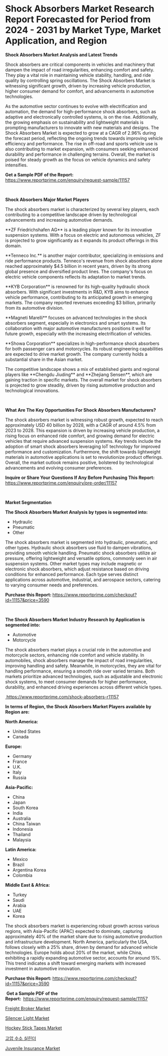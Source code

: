 <p><h1>Shock Absorbers Market Research Report Forecasted for Period from 2024 -  2031 by Market Type, Market Application, and Region</h1></p><p><strong>Shock Absorbers Market Analysis and Latest Trends</strong></p>
<p><p>Shock absorbers are critical components in vehicles and machinery that dampen the impact of road irregularities, enhancing comfort and safety. They play a vital role in maintaining vehicle stability, handling, and ride quality by controlling spring oscillations. The Shock Absorbers Market is witnessing significant growth, driven by increasing vehicle production, higher consumer demand for comfort, and advancements in automotive technologies.</p><p>As the automotive sector continues to evolve with electrification and automation, the demand for high-performance shock absorbers, such as adaptive and electronically controlled systems, is on the rise. Additionally, the growing emphasis on sustainability and lightweight materials is prompting manufacturers to innovate with new materials and designs. The Shock Absorbers Market is expected to grow at a CAGR of 2.96% during the forecast period, reflecting the ongoing trends towards improving vehicle efficiency and performance. The rise in off-road and sports vehicle use is also contributing to market expansion, with consumers seeking enhanced durability and performance in challenging terrains. Overall, the market is poised for steady growth as the focus on vehicle dynamics and safety intensifies.</p></p>
<p><strong>Get a Sample PDF of the Report:&nbsp;</strong> <a href="https://www.reportprime.com/enquiry/request-sample/11157">https://www.reportprime.com/enquiry/request-sample/11157</a></p>
<p>&nbsp;</p>
<p><strong>Shock Absorbers Major Market Players</strong></p>
<p><p>The shock absorbers market is characterized by several key players, each contributing to a competitive landscape driven by technological advancements and increasing automotive demands. </p><p>**ZF Friedrichshafen AG** is a leading player known for its innovative suspension systems. With a focus on electric and autonomous vehicles, ZF is projected to grow significantly as it expands its product offerings in this domain.</p><p>**Tenneco Inc.** is another major contributor, specializing in emissions and ride performance products. Tenneco's revenue from shock absorbers alone reached approximately $4.5 billion in recent years, driven by its strong global presence and diversified product lines. The company's focus on electric vehicle components reflects its adaptation to market trends.</p><p>**KYB Corporation** is renowned for its high-quality hydraulic shock absorbers. With significant investments in R&D, KYB aims to enhance vehicle performance, contributing to its anticipated growth in emerging markets. The company reported revenues exceeding $3 billion, primarily from its automotive division.</p><p>**Magneti Marelli** focuses on advanced technologies in the shock absorbers segment, especially in electronics and smart systems. Its collaboration with major automotive manufacturers positions it well for future growth, especially with the increasing electrification of vehicles.</p><p>**Showa Corporation** specializes in high-performance shock absorbers for both passenger cars and motorcycles. Its robust engineering capabilities are expected to drive market growth. The company currently holds a substantial share in the Asian market.</p><p>The competitive landscape shows a mix of established giants and regional players like **Chengdu Jiuding** and **Zhejiang Sensen**, which are gaining traction in specific markets. The overall market for shock absorbers is projected to grow steadily, driven by rising automotive production and technological innovations.</p></p>
<p>&nbsp;</p>
<p><strong>What Are The Key Opportunities For Shock Absorbers Manufacturers?</strong></p>
<p><p>The shock absorbers market is witnessing robust growth, expected to reach approximately USD 40 billion by 2028, with a CAGR of around 4.5% from 2023 to 2028. This expansion is driven by increasing vehicle production, a rising focus on enhanced ride comfort, and growing demand for electric vehicles that require advanced suspension systems. Key trends include the adoption of smart shock absorbers leveraging IoT technology for improved performance and customization. Furthermore, the shift towards lightweight materials in automotive applications is set to revolutionize product offerings. Overall, the market outlook remains positive, bolstered by technological advancements and evolving consumer preferences.</p></p>
<p><strong>Inquire or Share Your Questions If Any Before Purchasing This Report:</strong> <a href="https://www.reportprime.com/enquiry/pre-order/11157">https://www.reportprime.com/enquiry/pre-order/11157</a></p>
<p>&nbsp;</p>
<p><strong>Market Segmentation</strong></p>
<p><strong>The Shock Absorbers Market Analysis by types is segmented into:</strong></p>
<p><ul><li>Hydraulic</li><li>Pneumatic</li><li>Other</li></ul></p>
<p><p>The shock absorbers market is segmented into hydraulic, pneumatic, and other types. Hydraulic shock absorbers use fluid to dampen vibrations, providing smooth vehicle handling. Pneumatic shock absorbers utilize air pressure, offering lightweight and versatile options, commonly seen in air suspension systems. Other market types may include magnetic or electronic shock absorbers, which adjust resistance based on driving conditions for enhanced performance. Each type serves distinct applications across automotive, industrial, and aerospace sectors, catering to varying consumer needs and preferences.</p></p>
<p><strong>Purchase this Report:&nbsp;</strong><a href="https://www.reportprime.com/checkout?id=11157&price=3590">https://www.reportprime.com/checkout?id=11157&price=3590</a></p>
<p>&nbsp;</p>
<p><strong>The Shock Absorbers Market Industry Research by Application is segmented into:</strong></p>
<p><ul><li>Automotive</li><li>Motorcycle</li></ul></p>
<p><p>The shock absorbers market plays a crucial role in the automotive and motorcycle sectors, enhancing ride comfort and vehicle stability. In automobiles, shock absorbers manage the impact of road irregularities, improving handling and safety. Meanwhile, in motorcycles, they are vital for handling performance, ensuring a smooth ride over varied terrains. Both markets prioritize advanced technologies, such as adjustable and electronic shock systems, to meet consumer demands for higher performance, durability, and enhanced driving experiences across different vehicle types.</p></p>
<p><a href="https://www.reportprime.com/shock-absorbers-r11157">&nbsp;https://www.reportprime.com/shock-absorbers-r11157</a></p>
<p><strong>In terms of Region, the Shock Absorbers Market Players available by Region are:</strong></p>
<p>
    <p> <strong> North America: </strong>
        <ul>
            <li>United States</li>
            <li>Canada</li>
        </ul>
        </p> 
    <p> <strong> Europe: </strong>
        <ul>
            <li>Germany</li>
            <li>France</li>
            <li>U.K.</li>
            <li>Italy</li>
            <li>Russia</li>
        </ul>
        </p> 
    <p> <strong> Asia-Pacific: </strong>
        <ul>
            <li>China</li>
            <li>Japan</li>
            <li>South Korea</li>
            <li>India</li>
            <li>Australia</li>
            <li>China Taiwan</li>
            <li>Indonesia</li>
            <li>Thailand</li>
            <li>Malaysia</li>
        </ul>
        </p> 
    <p> <strong> Latin America: </strong>
        <ul>
            <li>Mexico</li>
            <li>Brazil</li>
            <li>Argentina Korea</li>
            <li>Colombia</li>
        </ul>
        </p> 
    <p> <strong> Middle East & Africa: </strong>
        <ul>
            <li>Turkey</li>
            <li>Saudi</li>
            <li>Arabia</li>
            <li>UAE</li>
            <li>Korea</li>
        </ul>
    </p>
    </p>
<p><p>The shock absorbers market is experiencing robust growth across various regions, with Asia-Pacific (APAC) expected to dominate, capturing approximately 40% of the market share due to rising automotive production and infrastructure development. North America, particularly the USA, follows closely with a 25% share, driven by demand for advanced vehicle technologies. Europe holds about 20% of the market, while China, exhibiting a rapidly expanding automotive sector, accounts for around 15%. This trend indicates a shift toward emerging markets with increased investment in automotive innovation.</p></p>
<p><strong>Purchase this Report: </strong><a href="https://www.reportprime.com/checkout?id=11157&price=3590">https://www.reportprime.com/checkout?id=11157&price=3590</a></p>
<p>&nbsp;<strong>Get a Sample PDF of the Report:&nbsp;&nbsp;</strong><a href="https://www.reportprime.com/enquiry/request-sample/11157">https://www.reportprime.com/enquiry/request-sample/11157</a></p>
<p><strong></strong></p>
<p><p><a href="https://www.linkedin.com/pulse/how-freight-broker-market-evolve-growth-analysis-year-2024--mvtif?trackingId=Nw9nrc0MQ1iqEWVeAsm%2B3Q%3D%3D">Freight Broker Market</a></p><p><a href="https://issuu.com/reportprime-2/docs/silencer-light-market-size-2030.ppt_07eba4a135c2c0">Silencer Light Market</a></p><p><a href="https://medium.com/@haangelat162/the-market-study-covers-the-hockey-stick-tapes-market-across-various-segments-ab93a6bfd0a4">Hockey Stick Tapes Market</a></p><p><a href="https://medium.com/@alex_holland_/%EC%84%B8%EA%B3%84-high-pressure-hydrogen-cylinder-market-%EC%9D%80-2024%EC%97%90%EC%84%9C-2031%EB%A1%9C-%EC%97%B0%ED%8F%89%EA%B7%A0-%EC%A6%9D%EA%B0%80%EC%9C%A8%EC%9D%84-%EB%B3%B4%EC%9D%BC-%EA%B2%83%EC%9C%BC%EB%A1%9C-%EC%98%88%EC%83%81%EB%90%A9%EB%8B%88%EB%8B%A4-b01d382b6ea2">고압 수소 실린더</a></p><p><a href="https://www.linkedin.com/pulse/driving-factors-behind-juvenile-insurance-market-trends-applications-tsxdf?trackingId=oYq%2FMsIxR3yysaCZCldXuQ%3D%3D">Juvenile Insurance Market</a></p></p>
